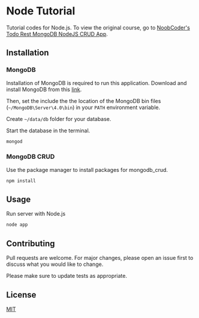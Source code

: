 # Node Tutorial

Tutorial codes for Node.js. To view the original course, go to [NoobCoder's](https://www.youtube.com/channel/UCV9MhzHCMx0Y83b5F8HWv-Q) [Todo Rest MongoDB NodeJS CRUD App](https://www.youtube.com/watch?v=U7vikICNygc&list=PLvTjg4siRgU1ucYFHJy1tkwFjf73D0fGa).

## Installation

### MongoDB

Installation of MongoDB is required to run this application. Download and install MongoDB from this [link](https://www.mongodb.com/download-center/community).

Then, set the include the the location of the MongoDB bin files (`~/MongoDB\Server\4.0\bin`) in your `PATH` environment variable.

Create `~/data/db` folder for your database.

Start the database in the terminal.

```bash
mongod
```

### MongoDB CRUD

Use the package manager to install packages for mongodb_crud.

```bash
npm install
```

## Usage

Run server with Node.js

```bash
node app
```

## Contributing
Pull requests are welcome. For major changes, please open an issue first to discuss what you would like to change.

Please make sure to update tests as appropriate.

## License
[MIT](https://choosealicense.com/licenses/mit/)